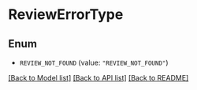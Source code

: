 # ReviewErrorType

## Enum


* `REVIEW_NOT_FOUND` (value: `"REVIEW_NOT_FOUND"`)


[[Back to Model list]](../README.md#documentation-for-models) [[Back to API list]](../README.md#documentation-for-api-endpoints) [[Back to README]](../README.md)



